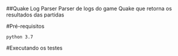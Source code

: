 ##Quake Log Parser
Parser de logs do game Quake que retorna os resultados das partidas

#Pré-requisitos 
 
  ```
  python 3.7
  ```
  
#Executando os testes
